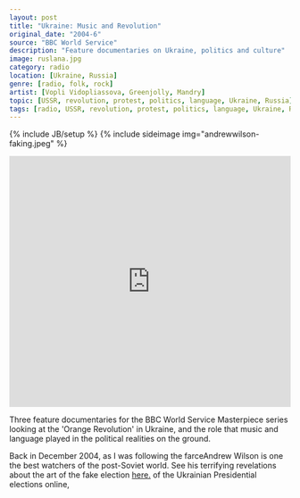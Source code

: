 ```yaml
---
layout: post
title: "Ukraine: Music and Revolution"
original_date: "2004-6"
source: "BBC World Service"
description: "Feature documentaries on Ukraine, politics and culture"
image: ruslana.jpg
category: radio
location: [Ukraine, Russia]
genre: [radio, folk, rock]
artist: [Vopli Vidopliassova, Greenjolly, Mandry]
topic: [USSR, revolution, protest, politics, language, Ukraine, Russia]
tags: [radio, USSR, revolution, protest, politics, language, Ukraine, Russia, Vopli Vidopliassova, Greenjolly, Mandry, folk, rock ]
---
```

{% include JB/setup %}
{% include sideimage img="andrewwilson-faking.jpeg" %}

<iframe width="100%" height="450" scrolling="no" frameborder="no" src="https://w.soundcloud.com/player/?url=https%3A//api.soundcloud.com/playlists/158684281&amp;color=ff5500&amp;auto_play=false&amp;hide_related=false&amp;show_comments=true&amp;show_user=true&amp;show_reposts=false"></iframe>

Three feature documentaries for the BBC World Service Masterpiece series looking at the 'Orange Revolution' in Ukraine, and the role that music and language played in the political realities on the ground.

Back in December 2004, as I was following the farce<span class='sidenote-number'></span><span class='sidenote'>Andrew Wilson is one the best watchers of the post-Soviet world. See his terrifying revelations about the art of the fake election <a href="http://www.amazon.com/Virtual-Politics-Faking-Democracy-Post-Soviet/dp/0300095457">here.</a></span> of the Ukrainian Presidential elections online, 




